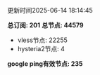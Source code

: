 更新时间2025-06-14 18:14:45

**总订阅: 201**
**总节点: 44579**
- vless节点: 22255
- hysteria2节点: 4

**google ping有效节点: 235**
